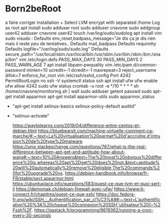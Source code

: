 # Born2beRoot
a faire corriger
installation +
Select LVM encrypt with separated /home
Log as root
apt install sudo
adduser root sudo
adduser cnavone sudo
addgroup user42
adduser cnavone user42
touch /var/log/sudo/sudolog
apt install vim
sudo visudo : 
Defaults        env_reset,badpass_message="Je dis ça je dis rien mais il reste peu de tentatives..
Defaults        mail_badpass
Defaults        requiretty
Defaults        logfile="/var/log/sudo/sudo.log"
Defaults        secure_path="/usr/local/sbin:/usr/local/bin:/usr/sbin:/usr/bin:/sbin:/bin:/snap/bin"
vim /etc/login.defs
PASS_MAX_DAYS 30
PASS_MIN_DAYS 2
PASS_WARN_AGE 7
apt install libpam-pwquality
vim /etc/pam.d/common-password
minlen=10 ucredit=-1 dcredit=-1 maxrepeat=3 reject_username difok=7 enforce_for_root
vim /etc/ssh/sshd_config
Port 4242
PermitRootLogin no
ssh -V
systemctl status ssh
apt install ufw
ufw enable
ufw allow 4242
sudo ufw status
crontab -u root -e */10 * * * * sh /home/cnavone/monitoring.sh | wall
sudo adduser <username>
getent passwd <username>
sudo apt-get install apparmor
apt-get install apparmor-utils
sudo apparmor_status
- "apt-get install selinux-basics selinux-policy-default auditd"
- "selinux-activate"
  
  
  https://waytolearnx.com/2019/04/difference-entre-centos-et-debian.html
  https://bluebearsit.com/machine-virtuelle-comment-ca-marche/#:~:text=La%20virtualisation%20permet%20d'accroitre,d'intrusion%20de%20type%20malware.
  https://unix.stackexchange.com/questions/767/what-is-the-real-difference-between-apt-get-and-aptitude-how-about-wajig#:~:text=10%20Answers&text=The%20most%20obvious%20difference%20is,whereas%20apt%2Dget%20does%20not.&text=aptitude%20will%20automatically%20remove%20eligible,The%20commands%20for%20upgrade%20vs.
 https://debian-handbook.info/browse/fr-FR/stable/sect.apparmor.html
  https://ubuntuplace.info/questions/583/quest-ce-que-lvm-et-quoi-sert-il
  https://demoniak.ch/debian-firewall-avec-ufw/
  https://www.it-connect.fr/chapitres/quest-ce-que-ssh/
  https://doc.fedora-fr.org/wiki/SSH_:_Authentification_par_cl%C3%A9#:~:text=L'authentification%20%3A%20chaque%20connexion%20SSH,'utilisateur%20(~%2Fssh%2F.
  https://qastack.fr/programming/9619362/running-a-cron-every-30-seconds
